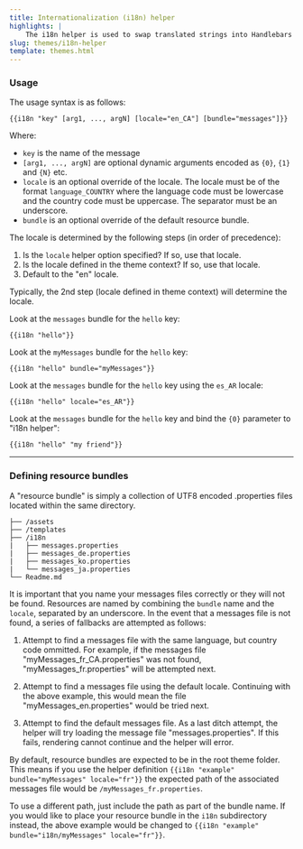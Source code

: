 ```yaml
---
title: Internationalization (i18n) helper
highlights: |
    The i18n helper is used to swap translated strings into Handlebars templates and powers [Internationalization](/themes/internationalization). The helper loads messages from resource bundles (collections of messages files) from a messages file ([.properties files](https://en.wikipedia.org/wiki/.properties)) that matches a specified locale. These files follow the .properties standard, with the exception that they must be encoded using UTF8 instead of ISO-8859-1.
slug: themes/i18n-helper
template: themes.html
---
```



### Usage

The usage syntax is as follows:

```
{{i18n "key" [arg1, ..., argN] [locale="en_CA"] [bundle="messages"]}}
```

Where:

 - `key` is the name of the message
 - `[arg1, ..., argN]` are optional dynamic arguments encoded as `{0}`, `{1}` and `{N}` etc.
 - `locale` is an optional override of the locale. The locale must be of the format `language_COUNTRY` where the language code must be lowercase and the country code must be uppercase. The separator must be an underscore.
 - `bundle` is an optional override of the default resource bundle.

The locale is determined by the following steps (in order of precedence):

 1. Is the `locale` helper option specified? If so, use that locale.
 2. Is the locale defined in the theme context? If so, use that locale.
 3. Default to the "en" locale.

Typically, the 2nd step (locale defined in theme context) will determine the locale.

Look at the `messages` bundle for the `hello` key:

```
{{i18n "hello"}}
```

Look at the `myMessages` bundle for the `hello` key:

```
{{i18n "hello" bundle="myMessages"}}
```

Look at the `messages` bundle for the `hello` key using the `es_AR` locale:

```
{{i18n "hello" locale="es_AR"}}
```

Look at the `messages` bundle for the `hello` key and bind the `{0}` parameter to "i18n helper":

```
{{i18n "hello" "my friend"}}
```

---

### Defining resource bundles

A "resource bundle" is simply a collection of UTF8 encoded .properties files located within the same directory.

```
├── /assets
├── /templates
├── /i18n
|   ├── messages.properties
|   ├── messages_de.properties
|   ├── messages_ko.properties
|   └── messages_ja.properties
└── Readme.md
```

It is important that you name your messages files correctly or they will not be found. Resources are named by combining the `bundle` name and the `locale`, separated by an underscore. In the event that a messages file is not found, a series of fallbacks are attempted as follows:

 1. Attempt to find a messages file with the same language, but country code ommitted. For example, if the messages file "myMessages_fr_CA.properties" was not found, "myMessages_fr.properties" will be attempted next.

 2. Attempt to find a messages file using the default locale. Continuing with the above example, this would mean the file "myMessages_en.properties" would be tried next.

 3. Attempt to find the default messages file. As a last ditch attempt, the helper will try loading the message file "messages.properties". If this fails, rendering cannot continue and the helper will error.

By default, resource bundles are expected to be in the root theme folder. This means if you use the helper definition `{{i18n "example" bundle="myMessages" locale="fr"}}` the expected path of the associated messages file would be `/myMessages_fr.properties`.

To use a different path, just include the path as part of the bundle name. If you would like to place your resource bundle in the `i18n` subdirectory instead, the above example would be changed to `{{i18n "example" bundle="i18n/myMessages" locale="fr"}}`.
